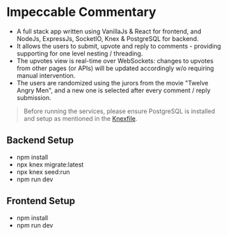 # Impeccable Commentary

- A full stack app written using VanillaJs & React for frontend, and NodeJs, ExpressJs, SocketIO, Knex & PostgreSQL for backend.
- It allows the users to submit, upvote and reply to comments - providing supporting for one level nesting / threading.
- The upvotes view is real-time over WebSockets: changes to upvotes from other pages (or APIs) will be updated accordingly w/o requiring manual intervention.
- The users are randomized using the jurors from the movie "Twelve Angry Men", and a new one is selected after every comment / reply submission.

> Before running the services, please ensure PostgreSQL is installed and setup as mentioned in the [Knexfile](https://github.com/rkrux/impeccable-commentary/blob/master/backend/knexfile.js).

## Backend Setup

- npm install
- npx knex migrate:latest
- npx knex seed:run
- npm run dev

## Frontend Setup

- npm install
- npm run dev
